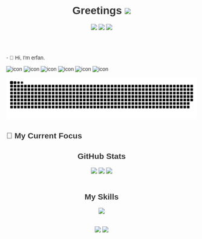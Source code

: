 <div style="font-family: Arial, sans-serif; color: #333;">
 <h1 align='center'>Greetings <img src="https://media.giphy.com/media/hvRJCLFzcasrR4ia7z/giphy.gif" width="25px"></h1>
  <p align='center'>
    <a href="https://github.com/Erfan-1379?tab=repositories"><img src="https://img.shields.io/github/stars/Erfan-1379?style=flat&logo=github&label=Total%20Stars&color=teal"/></a>
    <a href="https://github.com/Erfan-1379?tab=followers"><img src="https://img.shields.io/github/followers/Erfan-1379?label=Followers&style=flat&logo=github&color=lightblue"/></a>
    <a href="https://github.com/sponsors/Erfan-1379"><img src="https://img.shields.io/badge/Sponsor-%23EA4AAA.svg?logo=githubsponsors&style=flat"/></a>
  </p>


  <div align="">
    <p align='left' style="margin-right: 30px">  
      </br>
      </br>
      </br>
      - 📖 Hi, I'm erfan.
      </br>
    </p>
  </div>
    <div>
      <img src="https://techstack-generator.vercel.app/python-icon.svg" alt="icon" width="65" height="65" />
      <img src="https://techstack-generator.vercel.app/django-icon.svg" alt="icon" width="65" height="65" />
      <img src="https://techstack-generator.vercel.app/docker-icon.svg" alt="icon" width="65" height="65" />
      <img src="https://techstack-generator.vercel.app/mysql-icon.svg" alt="icon" width="65" height="65" />
      <img src="https://techstack-generator.vercel.app/restapi-icon.svg" alt="icon" width="65" height="65" />
      <img src="https://techstack-generator.vercel.app/github-icon.svg" alt="icon" width="65" height="65" />


        
   ![](https://raw.githubusercontent.com/Erfan-1379/Erfan-1379/main/out/github-snake-dark.svg)

  <h2>🎯 My Current Focus</h2>
<!--   <ul>
    <li>🌐 Developing Scalable Frontend Applications</li>
    <li>🤖 Transitioning Into AI with Python</li>
    <li>🎮 Building AI Applications</li>
    <li>📚 Learning New Technologies and Contributing to Open Source</li>
  </ul> -->

  
  <div align="center" style="margin-top: 30px">
    <h2>GitHub Stats</h2>
    <p align="center">
      <img height="50%" width="auto" src="https://github-readme-stats.vercel.app/api?username=Erfan-1379&show_icons=true&count_private=true&theme=darcula&hide_border=true&hide=issues,contribs&bg_color=00000000">
      <img height="50%" width="auto" src="https://github-readme-stats.vercel.app/api/top-langs/?username=Erfan-1379&layout=compact&hide_border=true&theme=darcula&bg_color=00000000&langs_count=20&hide=text">
      <img src="https://github-readme-streak-stats.herokuapp.com?user=Erfan-1379&theme=darcula&hide_border=true&background=FFFFFF00">
      <br>
      <br>
    </p>
  </div>

  <div align="center" style="margin-top: 30px">
    <h2>My Skills</h2>
    <img src="https://skillicons.dev/icons?i=python,django,postgres,jquery,php,js,c,cs,discord,git,github,gitlab,linux,windows,ubuntu,docker,css,html,ts,jquery,nuxtjs,vue,ps,pr,stackoverflow,bootstrap,tailwind,pycharm,vscode,matlab" />
  </div>

  <div align="center" style="margin-top: 30px">
    <a href="#"><img src="https://img.shields.io/badge/Gmail-D14836?style=for-the-badge&logo=gmail&logoColor=white" target="_blank"></a>
    <a href="#" target="_blank"><img src="https://img.shields.io/badge/-LinkedIn-%230077B5?style=for-the-badge&logo=linkedin&logoColor=white" target="_blank"></a> 
  </div>
</div>
